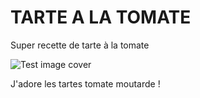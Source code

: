 # TARTE A LA TOMATE

Super recette de tarte à la tomate

![Test image cover](chihiro.jpg)

J'adore les tartes tomate moutarde !
